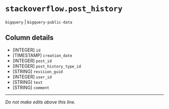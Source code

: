 # `stackoverflow.post_history`
`bigquery` | `bigquery-public-data`

## Column details
* [INTEGER]   `id`
* [TIMESTAMP] `creation_date`
* [INTEGER]   `post_id`
* [INTEGER]   `post_history_type_id`
* [STRING]    `revision_guid`
* [INTEGER]   `user_id`
* [STRING]    `text`
* [STRING]    `comment`

-------------------------------------------------------------------------------
*Do not make edits above this line.*
